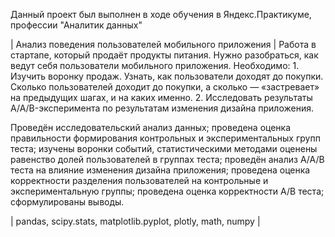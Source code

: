 Данный проект был выполнен в ходе обучения в Яндекс.Практикуме, профессии "Аналитик данных"

| Анализ поведения пользователей мобильного приложения | Работа в стартапе, который продаёт продукты питания. Нужно разобраться, как ведут себя пользователи мобильного приложения. Необходимо: 1. Изучить воронку продаж. Узнать, как пользователи доходят до покупки. Сколько пользователей доходит до покупки, а сколько — «застревает» на предыдущих шагах, и на каких именно. 2. Исследовать результаты A/A/B-эксперимента по результатам изменения дизайна приложения. 

Проведён исследовательский анализ данных; проведена оценка правильности формирования контрольных и экспериментальных групп теста; изучены воронки событий, статистическими методами оценены равенство долей пользователей в группах теста; проведён анализ А/А/В теста на влияние изменения дизайна приложения; проведена оценка корректности разделения пользователей на контрольные и экспериментальную группы; проведена оценка корректности А/В теста; сформулированы выводы. 

| pandas, scipy.stats, matplotlib.pyplot, plotly, math, numpy |
